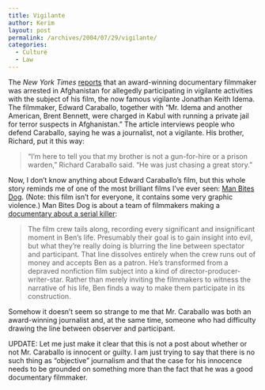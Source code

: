 ```yaml
---
title: Vigilante
author: Kerim
layout: post
permalink: /archives/2004/07/29/vigilante/
categories:
  - Culture
  - Law
---
```

The *New York Times* <a href="http://www.nytimes.com/2004/07/28/international/asia/28caraballo.html?ex=1248667200&#038;en=7ecece7a45d4e6d5&#038;ei=5090&#038;partner=rssuserland" onclick="_gaq.push(['_trackEvent', 'outbound-article', 'http://www.nytimes.com/2004/07/28/international/asia/28caraballo.html?ex=1248667200&en=7ecece7a45d4e6d5&ei=5090&partner=rssuserland', 'reports']);" >reports</a> that an award-winning documentary filmmaker was arrested in Afghanistan for allegedly participating in vigilante activities with the subject of his film, the now famous vigilante Jonathan Keith Idema. The filmmaker, Edward Caraballo, together with &#8220;Mr. Idema and another American, Brent Bennett, were charged in Kabul with running a private jail for terror suspects in Afghanistan.&#8221; The article interviews people who defend Caraballo, saying he was a journalist, not a vigilante. His brother, Richard, put it this way:

> &#8220;I&#8217;m here to tell you that my brother is not a gun-for-hire or a prison warden,&#8221; Richard Caraballo said. &#8220;He was just chasing a great story.&#8221;

Now, I don&#8217;t know anything about Edward Caraballo&#8217;s film, but this whole story reminds me of one of the most brilliant films I&#8217;ve ever seen: <a href="http://www.imdb.com/title/tt0103905/" onclick="_gaq.push(['_trackEvent', 'outbound-article', 'http://www.imdb.com/title/tt0103905/', 'Man Bites Dog']);" >Man Bites Dog</a>. (Note: this film isn&#8217;t for everyone, it contains some very graphic violence.) Man Bites Dog is about a team of filmmakers making a <a href="http://www.criterionco.com/asp/release.asp?id=165&#038;eid=240&#038;section=essay" onclick="_gaq.push(['_trackEvent', 'outbound-article', 'http://www.criterionco.com/asp/release.asp?id=165&eid=240&section=essay', 'documentary about a serial killer']);" >documentary about a serial killer</a>:

> The film crew tails along, recording every significant and insignificant moment in Ben’s life. Presumably their goal is to gain insight into evil, but what they’re really doing is blurring the line between spectator and participant. That line dissolves entirely when the crew runs out of money and accepts Ben as a patron. He’s transformed from a depraved nonfiction film subject into a kind of director-producer-writer-star. Rather than merely inviting the filmmakers to witness the narrative of his life, Ben finds a way to make them participate in its construction.

Somehow it doesn&#8217;t seem so strange to me that Mr. Caraballo was both an award-winning journalist and, at the same time, someone who had difficulty drawing the line between observer and participant.

UPDATE: Let me just make it clear that this is not a post about whether or not Mr. Caraballo is innocent or guilty. I am just trying to say that there is no such thing as &#8220;objective&#8221; journalism and that the case for his innocence needs to be grounded on something more than the fact that he was a good documentary filmmaker.

